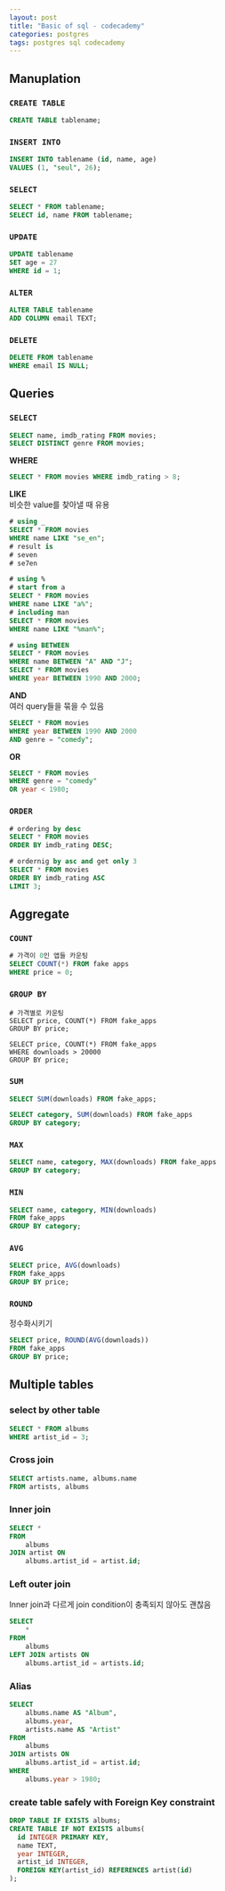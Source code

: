 ```yaml
---
layout: post
title: "Basic of sql - codecademy"
categories: postgres
tags: postgres sql codecademy
---
```



## Manuplation

### `CREATE TABLE`
```sql
CREATE TABLE tablename;
```

### `INSERT INTO`
```sql
INSERT INTO tablename (id, name, age)
VALUES (1, "seul", 26);
```

### `SELECT`
```sql
SELECT * FROM tablename;
SELECT id, name FROM tablename;
```

### `UPDATE`
```sql
UPDATE tablename
SET age = 27
WHERE id = 1;
```

### `ALTER`
```sql
ALTER TABLE tablename 
ADD COLUMN email TEXT;
```

### `DELETE`
```sql
DELETE FROM tablename
WHERE email IS NULL;
```


## Queries

### `SELECT`
```sql
SELECT name, imdb_rating FROM movies;
SELECT DISTINCT genre FROM movies;
```

**WHERE**   

```sql
SELECT * FROM movies WHERE imdb_rating > 8;
```


**LIKE**   
비슷한 value를 찾아낼 때 유용
```sql
# using _
SELECT * FROM movies 
WHERE name LIKE "se_en";
# result is
# seven
# se7en

# using %
# start from a
SELECT * FROM movies 
WHERE name LIKE "a%";
# including man
SELECT * FROM movies
WHERE name LIKE "%man%";

# using BETWEEN
SELECT * FROM movies
WHERE name BETWEEN "A" AND "J";
SELECT * FROM movies
WHERE year BETWEEN 1990 AND 2000;
```

**AND**     
여러 query들을 묶을 수 있음
```sql
SELECT * FROM movies
WHERE year BETWEEN 1990 AND 2000
AND genre = "comedy";
```

**OR**    
```sql
SELECT * FROM movies
WHERE genre = "comedy"
OR year < 1980;
```

### `ORDER`
```sql
# ordering by desc
SELECT * FROM movies
ORDER BY imdb_rating DESC;

# ordernig by asc and get only 3
SELECT * FROM movies
ORDER BY imdb_rating ASC
LIMIT 3;
```


## Aggregate

### `COUNT`
```sql
# 가격이 0인 앱들 카운팅
SELECT COUNT(*) FROM fake apps
WHERE price = 0;
```

### `GROUP BY`
```
# 가격별로 카운팅
SELECT price, COUNT(*) FROM fake_apps
GROUP BY price;

SELECT price, COUNT(*) FROM fake_apps
WHERE downloads > 20000
GROUP BY price;
```

### `SUM`
```sql
SELECT SUM(downloads) FROM fake_apps;

SELECT category, SUM(downloads) FROM fake_apps
GROUP BY category;
```

### `MAX`
```sql
SELECT name, category, MAX(downloads) FROM fake_apps
GROUP BY category;
```

### `MIN`
```sql
SELECT name, category, MIN(downloads)
FROM fake_apps
GROUP BY category;
```

###  `AVG`
```sql
SELECT price, AVG(downloads)
FROM fake_apps
GROUP BY price;
```

### `ROUND`
정수화시키기
```sql
SELECT price, ROUND(AVG(downloads))
FROM fake_apps
GROUP BY price;
```


## Multiple tables

### select by other table
```sql
SELECT * FROM albums
WHERE artist_id = 3;
```

### Cross join
```sql
SELECT artists.name, albums.name
FROM artists, albums
```

### Inner join
```sql
SELECT * 
FROM 
	albums
JOIN artist ON
	albums.artist_id = artist.id;
```
### Left outer join
Inner join과 다르게 join condition이 충족되지 않아도 괜찮음
```sql
SELECT
	*
FROM
	albums
LEFT JOIN artists ON
	albums.artist_id = artists.id;
```

### Alias
```sql
SELECT
	albums.name AS "Album",
	albums.year,
	artists.name AS "Artist"
FROM
	albums
JOIN artists ON
	albums.artist_id = artist.id;
WHERE
	albums.year > 1980;
```

### create table safely with Foreign Key constraint
```sql
DROP TABLE IF EXISTS albums;
CREATE TABLE IF NOT EXISTS albums(
  id INTEGER PRIMARY KEY, 
  name TEXT,
  year INTEGER,
  artist_id INTEGER,
  FOREIGN KEY(artist_id) REFERENCES artist(id)
);
```
